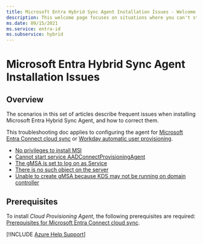 ```yaml
---
title: Microsoft Entra Hybrid Sync Agent Installation Issues - Welcome page
description: This welcome page focuses on situations where you can't start or complete the installation of the Microsoft Entra Hybrid Sync Agent.
ms.date: 09/15/2021
ms.service: entra-id
ms.subservice: hybrid
---
```


# Microsoft Entra Hybrid Sync Agent Installation Issues

## Overview

The scenarios in this set of articles describe frequent issues when installing Microsoft Entra Hybrid Sync Agent, and how to correct them.

This troubleshooting doc applies to configuring the agent for [Microsoft Entra Connect cloud sync](/azure/active-directory/cloud-sync/how-to-install) or [Workday automatic user provisioning](/azure/active-directory/saas-apps/workday-inbound-tutorial).

- [No privileges to install MSI](azure-ad-hybrid-sync-no-privileges-install-msi.md)
- [Cannot start service AADConnectProvisioningAgent](azure-ad-hybrid-sync-cannot-start-aadconnect-provisioning-agent.md)
- [The gMSA is set to log on as Service](azure-ad-hybrid-sync-gmsa-set-logon-service.md)
- [There is no such object on the server](azure-ad-hybrid-sync-no-such-object-on-server.md)
- [Unable to create gMSA because KDS may not be running on domain controller](azure-ad-hybrid-sync-unable-create-gmsa-kds-domain-controller.md)

## Prerequisites

To install *Cloud Provisioning Agent*, the following prerequisites are required: [Prerequisites for Microsoft Entra Connect cloud sync](/azure/active-directory/cloud-sync/how-to-prerequisites).

[!INCLUDE [Azure Help Support](../../../includes/azure-help-support.md)]
